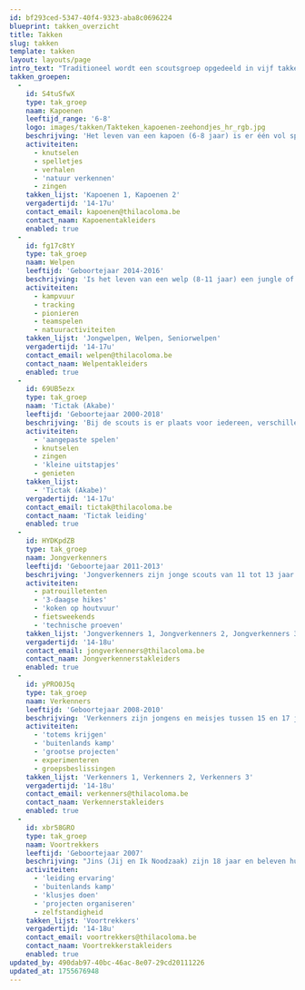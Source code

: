```yaml
---
id: bf293ced-5347-40f4-9323-aba8c0696224
blueprint: takken_overzicht
title: Takken
slug: takken
template: takken
layout: layouts/page
intro_text: "Traditioneel wordt een scoutsgroep opgedeeld in vijf takken: kapoenen, welpen, jongverkenners, verkenners en voortrekkers (ook wel JIN's genoemd). Omdat Thila Coloma zo'n grote groep is, zijn er meerdere takken van elk. Er zijn twee kapoenen-takken, drie welpen-takken, drie jongverkenner-takken en drie verkenner-takken. Enkel de welpen worden per leeftijd verdeeld in 'jongwelpen', 'welpen' en 'seniorwelpen'. Dan is er ook nog een Akabe-tak, bij ons de Tictak. Dit geeft een totaal van 13 takken."
takken_groepen:
  -
    id: S4tuSfwX
    type: tak_groep
    naam: Kapoenen
    leeftijd_range: '6-8'
    logo: images/takken/Takteken_kapoenen-zeehondjes_hr_rgb.jpg
    beschrijving: 'Het leven van een kapoen (6-8 jaar) is er één vol spel, fantasie, creativiteit en expressie. Spelenderwijs en ongedwongen ontdekken we samen met hen de wereld. De leiding gaat hierbij uit van het kind zelf, van wat hen boeit en aanspreekt. Het hoogtepunt in een kapoenenleven? Voor de eerste keer op kamp! Bij TC zijn de kapoenen in twee takken gesplitst: kapoenen 1 en kapoenen 2, dit is echter geen opdeling op leeftijd. Als kapoen blijf je dus 2 jaar in dezelfde tak zitten.'
    activiteiten:
      - knutselen
      - spelletjes
      - verhalen
      - 'natuur verkennen'
      - zingen
    takken_lijst: 'Kapoenen 1, Kapoenen 2'
    vergadertijd: '14-17u'
    contact_email: kapoenen@thilacoloma.be
    contact_naam: Kapoenentakleiders
    enabled: true
  -
    id: fg17c8tY
    type: tak_groep
    naam: Welpen
    leeftijd: 'Geboortejaar 2014-2016'
    beschrijving: 'Is het leven van een welp (8-11 jaar) een jungle of een speeltuin? Welpen beleven op de scouts hun grootste avonturen. In bomen klimmen, kampen bouwen, vuil worden en 10 dagen kamp! Hier leren om samen plezier te maken in groep staat centraal bij de welpen. In TC is de welpentak speciaal: ze is namelijk in 3 verschillende takken verdeeld op basis van leeftijd. Kinderen uit het 3de leerjaar zitten bij de Jongwelpen, kinderen uit het 4de leerjaar zitten bij de Welpen en kinderen uit het 5de leerjaar zitten bij de Seniorwelpen.'
    activiteiten:
      - kampvuur
      - tracking
      - pionieren
      - teamspelen
      - natuuractiviteiten
    takken_lijst: 'Jongwelpen, Welpen, Seniorwelpen'
    vergadertijd: '14-17u'
    contact_email: welpen@thilacoloma.be
    contact_naam: Welpentakleiders
    enabled: true
  -
    id: 69UB5ezx
    type: tak_groep
    naam: 'Tictak (Akabe)'
    leeftijd: 'Geboortejaar 2000-2018'
    beschrijving: 'Bij de scouts is er plaats voor iedereen, verschillen zien we als een plus. Scouting is nagenoeg de enige jeugdbeweging met een aanbod voor kinderen en jongeren met een handicap. In TC noemen we de Akabe-groep de Tictak, dat staat voor Thila Coloma Tak Akabe. De Tictak werd opgericht in 1997. We streven ernaar dezelfde scoutsactiviteiten te organiseren als voor kinderen zonder beperking: pleinspelen, tochtjes, slapen in tenten zijn ons niet vreemd.'
    activiteiten:
      - 'aangepaste spelen'
      - knutselen
      - zingen
      - 'kleine uitstapjes'
      - genieten
    takken_lijst:
      - 'Tictak (Akabe)'
    vergadertijd: '14-17u'
    contact_email: tictak@thilacoloma.be
    contact_naam: 'Tictak leiding'
    enabled: true
  -
    id: HYDKpdZB
    type: tak_groep
    naam: Jongverkenners
    leeftijd: 'Geboortejaar 2011-2013'
    beschrijving: 'Jongverkenners zijn jonge scouts van 11 tot 13 jaar. Ze zijn niet bang van een beetje avontuur en om reeds zelf de handen uit de mouwen te steken. Jongverkenners slapen in patrouilletenten, stappen een 3-daagse met rugzak, koken zelf op een houtvuur, gaan met de fiets op weekend... Ze leren samenwerken, verkennen en ondernemen, engagement tonen, samen overleggen en zich voor anderen in te zetten. Zo ontdekken ze stilaan wat scouting echt inhoudt, ze zeggen hun belofte met trots en leren dat scouting ook niet stopt wanneer de vergadering afgelopen is... In TC hebben we 3 JV-takken met ongeveer 35 leden.'
    activiteiten:
      - patrouilletenten
      - '3-daagse hikes'
      - 'koken op houtvuur'
      - fietsweekends
      - 'technische proeven'
    takken_lijst: 'Jongverkenners 1, Jongverkenners 2, Jongverkenners 3'
    vergadertijd: '14-18u'
    contact_email: jongverkenners@thilacoloma.be
    contact_naam: Jongverkennerstakleiders
    enabled: true
  -
    id: yPRO0J5q
    type: tak_groep
    naam: Verkenners
    leeftijd: 'Geboortejaar 2008-2010'
    beschrijving: 'Verkenners zijn jongens en meisjes tussen 15 en 17 jaar. Verkenners bieden we alle kansen om te bewijzen wat ze in hun mars hebben. Er is ruimte om te experimenteren en mee te beslissen. Grootse projecten kleuren hun scoutsdag, maar gewoon gezellig samen zijn hoort er ook bij. Deze pubers hebben veel in hun mars, maar soms durven ze al eens een grote mond opzetten. Ze zijn op zoek naar zichzelf, een ontdekkingsreis die ze op deze leeftijd volop beleven. Bij TC maken Verkenners unieke momenten mee; ze krijgen hun totem, gaan voor het eerst op buitenlands kamp... We hebben 3 Verkennergroepen met elk ongeveer 30 leden.'
    activiteiten:
      - 'totems krijgen'
      - 'buitenlands kamp'
      - 'grootse projecten'
      - experimenteren
      - groepsbeslissingen
    takken_lijst: 'Verkenners 1, Verkenners 2, Verkenners 3'
    vergadertijd: '14-18u'
    contact_email: verkenners@thilacoloma.be
    contact_naam: Verkennerstakleiders
    enabled: true
  -
    id: xbr58GRO
    type: tak_groep
    naam: Voortrekkers
    leeftijd: 'Geboortejaar 2007'
    beschrijving: "Jins (Jij en Ik Noodzaak) zijn 18 jaar en beleven hun laatste scoutsjaar als 'kindje', voor ze leiding worden. In TC gebruiken we de oude benaming voor Jins: Voortrekkers. De Vt's zijn zoekers. Met open ogen en een grote gulzigheid staan ze in het leven. Keuzes zijn er bij de vleet: pedagogie of informatica, Leuven of Gent, scouting of basket. Vt's proberen hun eigen doelen en verwachtingen te realiseren en genieten dan ook van de vrijheid en de zelfstandigheid die ze in hun tak krijgen. Bij TC staan de Vt's een keer per maand bij een andere tak in leiding, om al eens van het leiding-zijn te kunnen proeven. Ook op binnenlands kamp in augustus staan ze een heel kamp in leiding bij de tak van hun keuze. In juli gaan de Vt's op hun eigen buitenlands kamp."
    activiteiten:
      - 'leiding ervaring'
      - 'buitenlands kamp'
      - 'klusjes doen'
      - 'projecten organiseren'
      - zelfstandigheid
    takken_lijst: 'Voortrekkers'
    vergadertijd: '14-18u'
    contact_email: voortrekkers@thilacoloma.be
    contact_naam: Voortrekkerstakleiders
    enabled: true
updated_by: 490dab97-40bc-46ac-8e07-29cd20111226
updated_at: 1755676948
---
```

